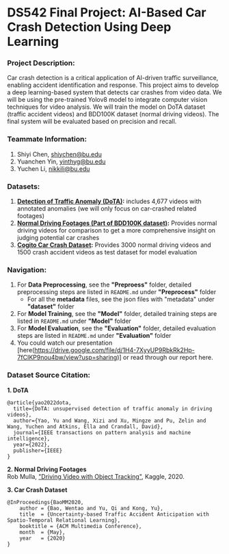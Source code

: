 # DS542 Final Project: AI-Based Car Crash Detection Using Deep Learning
### Project Description:
Car crash detection is a critical application of AI-driven traffic surveillance, enabling accident identification and response. This project aims to develop a deep learning-based system that detects car crashes from video data. We will be using the pre-trained Yolov8 model to integrate computer vision techniques for video analysis. We will train the model on DoTA dataset (traffic accident videos) and BDD100K dataset (normal driving videos). The final system will be evaluated based on precision and recall.

### Teammate Information:
1. Shiyi Chen, shiychen@bu.edu
2. Yuanchen Yin, yinthyg@bu.edu
3. Yuchen Li, nikkili@bu.edu

### Datasets:
1. **[Detection of Traffic Anomaly (DoTA)](https://github.com/MoonBlvd/Detection-of-Traffic-Anomaly/tree/master):** includes 4,677 videos with annotated anomalies (we will only focus on car-crashed related footages)
2. **[Normal Driving Footages (Part of BDD100K dataset)](https://www.kaggle.com/datasets/robikscube/driving-video-with-object-tracking/data):** Provides normal driving videos for comparison to get a more comprehensive insight on judging potential car crashes
3. **[Cogito Car Crash Dataset](https://github.com/Cogito2012/CarCrashDataset):** Provides 3000 normal driving videos and 1500 crash accident videos as test dataset for model evaluation

### Navigation:
1. For **Data Preprocessing**, see the **"Preproess"** folder, detailed preprocessing steps are listed in ```README.md``` under **"Preprocess"** folder
	- For all the **metadata** files, see the json files with "metadata" under **"dataset"** folder
2. For **Model Training**, see the **"Model"** folder, detailed training steps are listed in ```README.md``` under **"Model"** folder
3. For **Model Evaluation**, see the **"Evaluation"** folder, detailed evaluation steps are listed in ```README.md``` under **"Evaluation"** folder
4. You could watch our presentation [here(https://drive.google.com/file/d/1H4-7XyyUP9RbkRk2Hp-7fCIKP9nou4bw/view?usp=sharing)] or read through our report here.

### Dataset Source Citation:
**1. DoTA**
```
@article{yao2022dota,
  title={DoTA: unsupervised detection of traffic anomaly in driving videos},
  author={Yao, Yu and Wang, Xizi and Xu, Mingze and Pu, Zelin and Wang, Yuchen and Atkins, Ella and Crandall, David},
  journal={IEEE transactions on pattern analysis and machine intelligence},
  year={2022},
  publisher={IEEE}
}
```
**2. Normal Driving Footages**<br>
Rob Mulla, ["Driving Video with Object Tracking"](https://www.kaggle.com/datasets/robikscube/driving-video-with-object-tracking/data), Kaggle, 2020.

**3. Car Crash Dataset**
```
@InProceedings{BaoMM2020,
    author = {Bao, Wentao and Yu, Qi and Kong, Yu},
    title  = {Uncertainty-based Traffic Accident Anticipation with Spatio-Temporal Relational Learning},
    booktitle = {ACM Multimedia Conference},
    month  = {May},
    year   = {2020}
}
```
